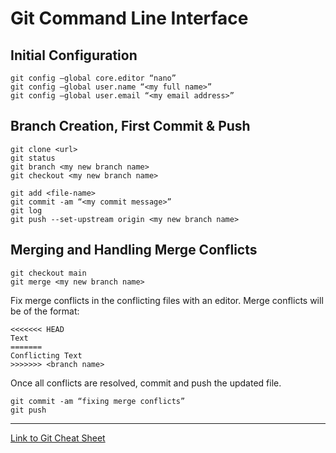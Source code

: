 # Git Command Line Interface

## Initial Configuration
```
git config –global core.editor “nano”
git config –global user.name “<my full name>”
git config –global user.email “<my email address>”
```

## Branch Creation, First Commit & Push
```
git clone <url>
git status
git branch <my new branch name>
git checkout <my new branch name>

git add <file-name>
git commit -am “<my commit message>”
git log
git push --set-upstream origin <my new branch name>
```

## Merging and Handling Merge Conflicts
```
git checkout main
git merge <my new branch name>
```
Fix merge conflicts in the conflicting files with an editor.
Merge conflicts will be of the format:
```
<<<<<<< HEAD
Text
=======
Conflicting Text
>>>>>>> <branch name>
```
Once all conflicts are resolved, commit and push the updated file.
```
git commit -am “fixing merge conflicts”
git push
```

---

[Link to Git Cheat Sheet](https://education.github.com/git-cheat-sheet-education.pdf)
